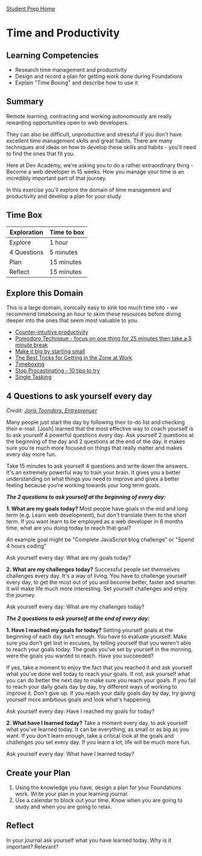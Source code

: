 [Student Prep Home](README.md)  

# Time and Productivity

## Learning Competencies
- Research time management and productivity
- Design and record a plan for getting work done during Foundations
- Explain "Time Boxing" and describe how to use it


## Summary
Remote learning, contracting and working autonomously are really rewarding opportunities open to web developers.

They can also be difficult, unproductive and stressful if you don't have excellent time management skills and great habits.
There are many techniques and ideas on how to develop these skills and habits - you'll need to find the ones that fit you.

Here at Dev Academy, we're asking you to do a rather extraordinary thing - Become a web developer in 15 weeks. How you manage your time is an incredibly important part of that journey.

In this exercise you'll explore the domain of time management and productivity and develop a plan for your study.

## Time Box

Exploration | Time to box |
------------|----------|
Explore | 1 hour
4 Questions | 5 minutes
Plan | 15 minutes
Reflect  | 15 minutes |

## Explore this Domain
This is a large domain, ironically easy to sink too much time into - we recommend timeboxing an hour to skim these resources before diving deeper into the ones that seem most valuable to you.

- [Counter-intuitive productivity](http://paidtoexist.com/counterintuitive-productivity/)
- [Pomodoro Technique - focus on one thing for 25 minutes then take a 5 minute break](https://francescocirillo.com/pages/pomodoro-technique/)
- [Make it big by starting small](http://blog.bufferapp.com/make-it-big-by-starting-small)
- [The Best Tricks for Getting in the Zone at Work](http://www.themuse.com/advice/the-best-tricks-for-getting-in-the-zone-at-work)
- [Timeboxing](https://www.scruminc.com/what-is-timeboxing/)
- [Stop Procastinating - 10 tips to try](https://www.verywellmind.com/how-to-stop-procrastination-3144474)
- [Single Tasking](https://www.verywellmind.com/single-tasking-for-productivity-and-stress-management-3144753)

## 4 Questions to ask yourself every day
_Credit: [Joris Toonders, Entreprenuer](https://www.linkedin.com/pulse/20140402151626-7386607-4-questions-you-should-ask-yourself-every-day?trk=tod-home-art-list-large_0)_

Many people just start the day by following their to-do list and checking their e-mail. [Josh] learned that the most effective way to coach yourself is to ask yourself 4 powerful questions every day. Ask yourself 2 questions at the beginning of the day and 2 questions at the end of the day. It makes sure you're much more focused on things that really matter and makes every day more fun.

Take 15 minutes to ask yourself 4 questions and write down the answers. It's an extremely powerful way to train your brain. It gives you a better understanding on what things you need to improve and gives a better feeling because you're working towards your long term goals.

___The 2 questions to ask yourself at the beginning of every day:___

__1. What are my goals today?__
Most people have goals in the mid and long term (e.g. Learn web development), but don't translate them to the short term. If you want learn to be employed as a web developer in 6 months time, what are you doing today to reach that goal?

An example goal might be "Complete JavaScript blog challenge" or "Spend 4 hours coding"

Ask yourself every day: What are my goals today?

__2. What are my challenges today?__
Successful people set themselves challenges every day. It's a way of living. You have to challenge yourself every day, to get the most out of you and become better, faster and smarter. It will make life much more interesting. Set yourself challenges and enjoy the journey.

Ask yourself every day: What are my challenges today?

___The 2 questions to ask yourself at the end of every day:___

__1. Have I reached my goals for today?__
Setting yourself goals at the beginning of each day isn't enough. You have to evaluate yourself. Make sure you don't get lost in excuses, by telling yourself that you weren't able to reach your goals today. The goals you've set by yourself in the morning, were the goals you wanted to reach. Have you succeeded?

If yes, take a moment to enjoy the fact that you reached it and ask yourself what you've done well today to reach your goals. If not, ask yourself what you can do better the next day to make sure you reach your goals. If you fail to reach your daily goals day by day, try different ways of working to improve it. Don't give up. If you reach your daily goals day by day, try giving yourself more ambitious goals and look what's happening.

Ask yourself every day: Have I reached my goals for today?

__2. What have I learned today?__
Take a moment every day, to ask yourself what you've learned today. It can be everything, as small or as big as you want. If you don't learn enough, take a critical look at the goals and challenges you set every day. If you learn a lot, life will be much more fun.

Ask yourself every day: What have I learned today?


## Create your Plan
1. Using the knowledge you have, design a plan for your Foundations work. Write your plan in your learning journal.
2. Use a calendar to block out your time. Know when you are going to study and when you are going to relax.

## Reflect
In your journal ask yourself what you have learned today. Why is it important? Relevant?

